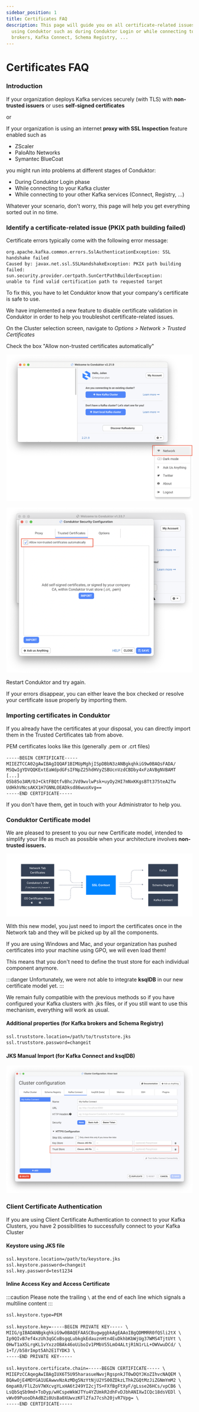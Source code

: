 ```yaml
---
sidebar_position: 1
title: Certificates FAQ
description: This page will guide you on all certificate-related issues that may occur when
  using Conduktor such as during Conduktor Login or while connecting to Kafka
  brokers, Kafka Connect, Schema Registry, ...
---
```


# Certificates FAQ

### Introduction

If your organization deploys Kafka services securely (with TLS) with **non-trusted issuers** or uses **self-signed certificates**

or

If your organization is using an internet **proxy with SSL Inspection** feature enabled such as

- ZScaler
- PaloAlto Networks
- Symantec BlueCoat

you might run into problems at different stages of Conduktor:

- During Conduktor Login phase
- While connecting to your Kafka cluster
- While connecting to your other Kafka services (Connect, Registry, ...)

Whatever your scenario, don't worry, this page will help you get everything sorted out in no time.

### Identify a certificate-related issue (PKIX path building failed)

Certificate errors typically come with the following error message:

```
org.apache.kafka.common.errors.SslAuthenticationException: SSL handshake failed
Caused by: javax.net.ssl.SSLHandshakeException: PKIX path building failed:
sun.security.provider.certpath.SunCertPathBuilderException:
unable to find valid certification path to requested target
```

To fix this, you have to let Conduktor know that your company's certificate is safe to use.

We have implemented a new feature to disable certificate validation in Conduktor in order to help you troubleshot certificate-related issues.

On the Cluster selection screen, navigate to _Options > Network > Trusted Certificates_

Check the box "Allow non-trusted certificates automatically"

![](../../assets/network-tab.png)

![](../../assets/ignore-ssl.png)

Restart Conduktor and try again.&#x20;

If your errors disappear, you can either leave the box checked or resolve your certificate issue properly by importing them.

### Importing certificates in Conduktor

If you already have the certificates at your disposal, you can directly import them in the Trusted Certificates tab from above.

PEM certificates looks like this (generally .pem or .crt files)

```
-----BEGIN CERTIFICATE-----
MIIEZTCCA02gAwIBAgIQQAF1BIMUpMghjISpDBbN3zANBgkqhkiG9w0BAQsFADA/
MSQwIgYDVQQKExtEaWdpdGFsIFNpZ25hdHVyZSBUcnVzdCBDby4xFzAVBgNVBAMT
[...]
O5b85o3AM/OJ+CktFBQtfvBhcJVd9wvlwPsk+uyOy2HI7mNxKKgsBTt375teA2Tw
UdHkhVNcsAKX1H7GNNLOEADksd86wuoXvg==
-----END CERTIFICATE-----
```

If you don't have them, get in touch with your Administrator to help you.

### Conduktor Certificate model

We are pleased to present to you our new Certificate model, intended to simplify your life as much as possible when your architecture involves **non-trusted issuers.**

![The SSL Context is shared across all connections except ksqlDB](../../assets/ssl-context.png)

With this new model, you just need to import the certificates once in the Network tab and they will be picked up by all the components.&#x20;

If you are using Windows and Mac, and your organization has pushed certificates into your machine using GPO, we will even load them!&#x20;

This means that you don't need to define the trust store for each individual component anymore.&#x20;

:::danger
Unfortunately, we were not able to integrate **ksqlDB** in our new certificate model
yet.
:::

We remain fully compatible with the previous methods so if you have configured your Kafka clusters with .jks files, or if you still want to use this mechanism, everything will work as usual.

#### Additional properties **(for Kafka brokers and Schema Registry)**

```
ssl.truststore.location=/path/to/truststore.jks
ssl.truststore.password=changeit
```

#### JKS Manual Import (for Kafka Connect and ksqlDB)

![The previous method is still available](../../assets/manual-jks.png)

### Client Certificate Authentication

If you are using Client Certificate Authentication to connect to your Kafka Clusters, you have 2 possibilities to successfully connect to your Kafka Cluster

#### Keystore using JKS file

```
ssl.keystore.location=/path/to/keystore.jks
ssl.keystore.password=changeit
ssl.key.password=test1234
```

#### Inline Access Key and Access Certificate

:::caution
Please note the trailing `\` at the end of each line which signals a multiline content
:::

```
ssl.keystore.type=PEM

ssl.keystore.key=-----BEGIN PRIVATE KEY----- \
MIIG/gIBADANBgkqhkiG9w0BAQEFAASCBugwggbkAgEAAoIBgQDMMRR0fQSli2tX \
Ip9QIvB7ef4xzUh3qGCoBsgqLubkgkEdauznHtn4EuDkhbKbWjUg37WMS4TjtUYt \
OHwT1aX5LrgKL1vYxzzOBAk46oUiboIv1PMbVS5LmO4ALtjR1N1rLL+OWVwuDCd/ \
1+T//b58rImpt5Ah2E1TYDK3 \
-----END PRIVATE KEY-----

ssl.keystore.certificate.chain=-----BEGIN CERTIFICATE----- \
MIIEPzCCAqegAwIBAgIUX6T5U95harasueNwvjRgspnkJT0wDQYJKoZIhvcNAQEM \
BQAwOjE4MDYGA1UEAwwvNzAzMDg5NzYtNjU2YS00ZDkzLThkZGQtMzJiZGNmYmM2 \
6mpaK0/FlLZoV7WXcvgYLxHA6t249YI2cjTS+FXfBgFtXyF/gLsse26HCs/vpCB6 \
LsQbSqSb9md+ToDyp/wHCspeWkWJTYu4YZUmkR2dhFvDJbhANIXwICQc18dsVEDl \
vWv09PuooDhAdBZi0UsBa0XUwvzKFlZfaJ7csh20jvR7Vpg= \
-----END CERTIFICATE-----
```

